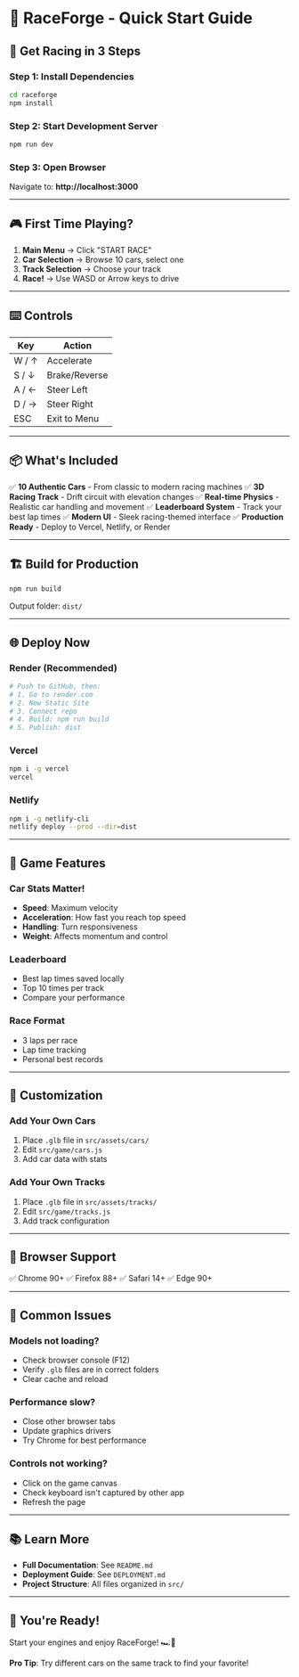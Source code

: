 # 🏁 RaceForge - Quick Start Guide

## 🚀 Get Racing in 3 Steps

### Step 1: Install Dependencies
```bash
cd raceforge
npm install
```

### Step 2: Start Development Server
```bash
npm run dev
```

### Step 3: Open Browser
Navigate to: **http://localhost:3000**

---

## 🎮 First Time Playing?

1. **Main Menu** → Click "START RACE"
2. **Car Selection** → Browse 10 cars, select one
3. **Track Selection** → Choose your track
4. **Race!** → Use WASD or Arrow keys to drive

---

## ⌨️ Controls

| Key | Action |
|-----|--------|
| W / ↑ | Accelerate |
| S / ↓ | Brake/Reverse |
| A / ← | Steer Left |
| D / → | Steer Right |
| ESC | Exit to Menu |

---

## 📦 What's Included

✅ **10 Authentic Cars** - From classic to modern racing machines
✅ **3D Racing Track** - Drift circuit with elevation changes
✅ **Real-time Physics** - Realistic car handling and movement
✅ **Leaderboard System** - Track your best lap times
✅ **Modern UI** - Sleek racing-themed interface
✅ **Production Ready** - Deploy to Vercel, Netlify, or Render

---

## 🏗️ Build for Production

```bash
npm run build
```

Output folder: `dist/`

---

## 🌐 Deploy Now

### Render (Recommended)
```bash
# Push to GitHub, then:
# 1. Go to render.com
# 2. New Static Site
# 3. Connect repo
# 4. Build: npm run build
# 5. Publish: dist
```

### Vercel
```bash
npm i -g vercel
vercel
```

### Netlify
```bash
npm i -g netlify-cli
netlify deploy --prod --dir=dist
```

---

## 🎯 Game Features

### Car Stats Matter!
- **Speed**: Maximum velocity
- **Acceleration**: How fast you reach top speed
- **Handling**: Turn responsiveness
- **Weight**: Affects momentum and control

### Leaderboard
- Best lap times saved locally
- Top 10 times per track
- Compare your performance

### Race Format
- 3 laps per race
- Lap time tracking
- Personal best records

---

## 🔧 Customization

### Add Your Own Cars
1. Place `.glb` file in `src/assets/cars/`
2. Edit `src/game/cars.js`
3. Add car data with stats

### Add Your Own Tracks
1. Place `.glb` file in `src/assets/tracks/`
2. Edit `src/game/tracks.js`
3. Add track configuration

---

## 📱 Browser Support

✅ Chrome 90+
✅ Firefox 88+
✅ Safari 14+
✅ Edge 90+

---

## 🐛 Common Issues

### Models not loading?
- Check browser console (F12)
- Verify `.glb` files are in correct folders
- Clear cache and reload

### Performance slow?
- Close other browser tabs
- Update graphics drivers
- Try Chrome for best performance

### Controls not working?
- Click on the game canvas
- Check keyboard isn't captured by other app
- Refresh the page

---

## 📚 Learn More

- **Full Documentation**: See `README.md`
- **Deployment Guide**: See `DEPLOYMENT.md`
- **Project Structure**: All files organized in `src/`

---

## 🎊 You're Ready!

Start your engines and enjoy RaceForge! 🏎️💨

**Pro Tip**: Try different cars on the same track to find your favorite!
